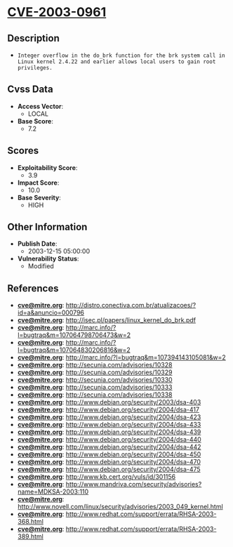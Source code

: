 
# [CVE-2003-0961](https://cve.mitre.org/cgi-bin/cvename.cgi?name=CVE-2003-0961)

## Description

- `Integer overflow in the do_brk function for the brk system call in Linux kernel 2.4.22 and earlier allows local users to gain root privileges.`

## Cvss Data

- **Access Vector**:
  - LOCAL
- **Base Score**:
  - 7.2

## Scores

- **Exploitability Score**:
  - 3.9
- **Impact Score**:
  - 10.0
- **Base Severity**:
  - HIGH

## Other Information

- **Publish Date**:
  - 2003-12-15 05:00:00
- **Vulnerability Status**:
  - Modified

## References

- **cve@mitre.org**: http://distro.conectiva.com.br/atualizacoes/?id=a&anuncio=000796
- **cve@mitre.org**: http://isec.pl/papers/linux_kernel_do_brk.pdf
- **cve@mitre.org**: http://marc.info/?l=bugtraq&m=107064798706473&w=2
- **cve@mitre.org**: http://marc.info/?l=bugtraq&m=107064830206816&w=2
- **cve@mitre.org**: http://marc.info/?l=bugtraq&m=107394143105081&w=2
- **cve@mitre.org**: http://secunia.com/advisories/10328
- **cve@mitre.org**: http://secunia.com/advisories/10329
- **cve@mitre.org**: http://secunia.com/advisories/10330
- **cve@mitre.org**: http://secunia.com/advisories/10333
- **cve@mitre.org**: http://secunia.com/advisories/10338
- **cve@mitre.org**: http://www.debian.org/security/2003/dsa-403
- **cve@mitre.org**: http://www.debian.org/security/2004/dsa-417
- **cve@mitre.org**: http://www.debian.org/security/2004/dsa-423
- **cve@mitre.org**: http://www.debian.org/security/2004/dsa-433
- **cve@mitre.org**: http://www.debian.org/security/2004/dsa-439
- **cve@mitre.org**: http://www.debian.org/security/2004/dsa-440
- **cve@mitre.org**: http://www.debian.org/security/2004/dsa-442
- **cve@mitre.org**: http://www.debian.org/security/2004/dsa-450
- **cve@mitre.org**: http://www.debian.org/security/2004/dsa-470
- **cve@mitre.org**: http://www.debian.org/security/2004/dsa-475
- **cve@mitre.org**: http://www.kb.cert.org/vuls/id/301156
- **cve@mitre.org**: http://www.mandriva.com/security/advisories?name=MDKSA-2003:110
- **cve@mitre.org**: http://www.novell.com/linux/security/advisories/2003_049_kernel.html
- **cve@mitre.org**: http://www.redhat.com/support/errata/RHSA-2003-368.html
- **cve@mitre.org**: http://www.redhat.com/support/errata/RHSA-2003-389.html
